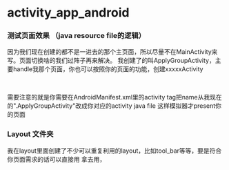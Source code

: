 # activity_app_android

### 测试页面效果 （java resource file的逻辑）

因为我们现在创建的都不是一进去的那个主页面，所以尽量不在MainActivity来写。页面切换啥的我们过阵子再来解决。
我创建了的叫ApplyGroupActivity，主要handle我那个页面，你也可以按照你的页面的功能，创建xxxxxActivity

<br />

需要注意的就是你需要在AndroidManifest.xml里的activity tag把name从我现在的".ApplyGroupActivity"改成你对应的activity java file
这样模拟器才present你的页面

### Layout 文件夹
我在layout里面创建了不少可以重复利用的layout，比如tool_bar等等，要是符合你页面需求的话可以直接用<include layout="..."/> 拿去用，
